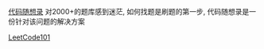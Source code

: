 [代码随想录](https://www.programmercarl.com/)
对2000+的题库感到迷茫, 如何找题是刷题的第一步, 代码随想录是一份针对该问题的解决方案

[LeetCode101](https://b6be07e4.wiz06.com/wapp/pages/view/share/s/2SLwvA25BQvE2z-wS026zQw91cfZoL35SAAB2sIlG51QOsHs)

